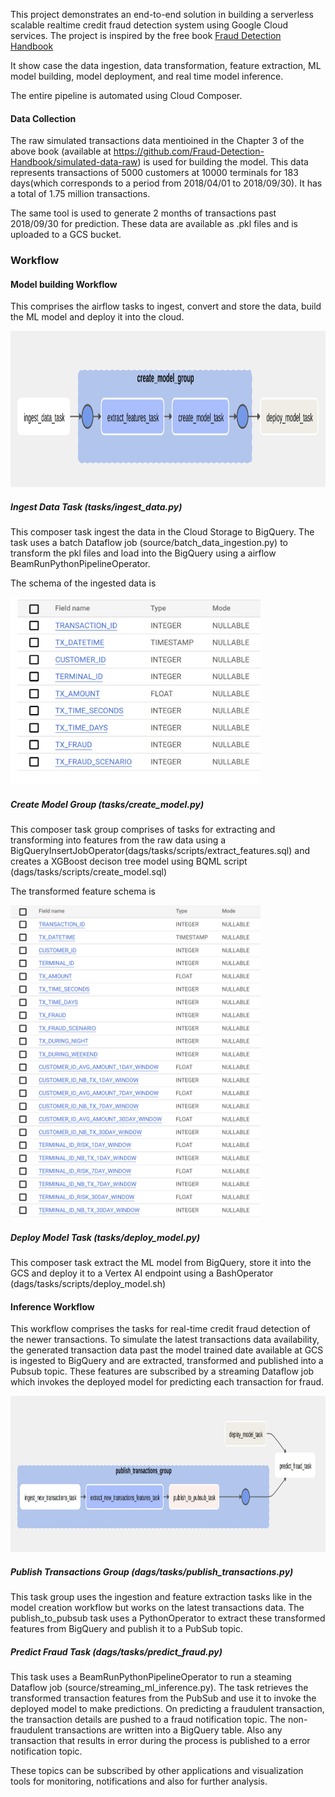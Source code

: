 This project demonstrates an end-to-end solution in building a serverless scalable realtime credit fraud detection system using Google Cloud services. The project is inspired by the free book [Fraud Detection Handbook](https://github.com/Fraud-Detection-Handbook/fraud-detection-handbook)

It show case the data ingestion, data transformation, feature extraction, ML model building, model deployment, and real time model inference.

The entire pipeline is automated using Cloud Composer.

<!-- ### Architecure -->
#### Data Collection
The raw simulated transactions data mentioined in the Chapter 3 of the above book (available at https://github.com/Fraud-Detection-Handbook/simulated-data-raw) is used for building the model. 
This data represents transactions of 5000 customers at 10000 terminals for 183 days(which corresponds to a period from 2018/04/01 to 2018/09/30). It has a total of 1.75 million transactions. 

The same tool is used to generate 2 months of transactions past 2018/09/30 for prediction. These data are available as .pkl files and is uploaded to a GCS bucket. 

### Workflow
#### Model building Workflow
This comprises the airflow tasks to ingest, convert and store the data, build the ML model and deploy it into the cloud.

<img src="doc/images/model_building_workflow.png"  width="800" height="250">
<!-- ![alt text](doc/images/model_building_workflow.png "Model Building Tasks") -->

##### Ingest Data Task (tasks/ingest_data.py)
This composer task ingest the data in the Cloud Storage to BigQuery. The task uses a batch Dataflow job (source/batch_data_ingestion.py) to transform the pkl files and load into the BigQuery using a airflow BeamRunPythonPipelineOperator. 

The schema of the ingested data is

<img src="doc/images/transactions_raw_schema.png"  width="400" height="300">

##### Create Model Group (tasks/create_model.py)
This composer task group comprises of tasks for extracting and transforming into features from the raw data using a BigQueryInsertJobOperator(dags/tasks/scripts/extract_features.sql) and creates a XGBoost decison tree model using BQML script (dags/tasks/scripts/create_model.sql)

The transformed feature schema is 

<img src="doc/images/ml_feature_schema.png"  width="400" height="500">

##### Deploy Model Task (tasks/deploy_model.py)
This composer task extract the ML model from BigQuery, store it into the GCS and deploy it to a Vertex AI endpoint using a BashOperator (dags/tasks/scripts/deploy_model.sh)

#### Inference Workflow
This workflow comprises the tasks for real-time credit fraud detection of the newer transactions. To simulate the latest transactions data availability, the generated transaction data past the model trained date available at GCS is ingested to BigQuery and are extracted, transformed and published into a Pubsub topic. These features are subscribed by a streaming Dataflow job which invokes the deployed model for predicting each transaction for fraud. 
<!-- ![alt text](doc/images/inference_workflow.png "Inference Tasks") -->
<img src="doc/images/inference_workflow.png"  width="800" height="250">

##### Publish Transactions Group (dags/tasks/publish_transactions.py)
This task group uses the ingestion and feature extraction tasks like in the model creation workflow but works on the latest transactions data. The publish_to_pubsub task uses a PythonOperator to extract these transformed features from BigQuery and publish it to a PubSub topic.

##### Predict Fraud Task (dags/tasks/predict_fraud.py)
This task uses a BeamRunPythonPipelineOperator to run a steaming Dataflow job (source/streaming_ml_inference.py). The task retrieves the transformed transaction features from the PubSub and use it to invoke the deployed model to make predictions. On predicting a fraudulent transaction, the transaction details are pushed to a fraud notification topic. The non-fraudulent transactions are written into a BigQuery table. Also any transaction that results in error during the process is published to a error notification topic. 

These topics can be subscribed by other applications and visualization tools for monitoring, notifications and also for further analysis.


